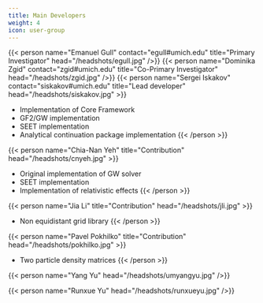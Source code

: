 ```yaml
---
title: Main Developers
weight: 4
icon: user-group
---
```


{{< person name="Emanuel Gull" contact="egull#umich.edu" title="Primary Investigator" head="/headshots/egull.jpg" />}}
{{< person name="Dominika Zgid" contact="zgid#umich.edu" title="Co-Primary Investigator" head="/headshots/zgid.jpg" />}}
{{< person name="Sergei Iskakov" contact="siskakov#umich.edu" title="Lead developer" head="/headshots/siskakov.jpg" >}}
   - Implementation of Core Framework
   - GF2/GW implementation
   - SEET implementation
   - Analytical continuation package implementation
{{< /person >}}

{{< person name="Chia-Nan Yeh"  title="Contribution" head="/headshots/cnyeh.jpg" >}}
   - Original implementation of GW solver
   - SEET implementation
   - Implementation of relativistic effects
{{< /person >}}

{{< person name="Jia Li"  title="Contribution" head="/headshots/jli.jpg" >}}
   - Non equidistant grid library
{{< /person >}}


{{< person name="Pavel Pokhilko"  title="Contribution" head="/headshots/pokhilko.jpg" >}}
   - Two particle density matrices
{{< /person >}}

{{< person name="Yang Yu" head="/headshots/umyangyu.jpg" />}}

{{< person name="Runxue Yu" head="/headshots/runxueyu.jpg" />}}
